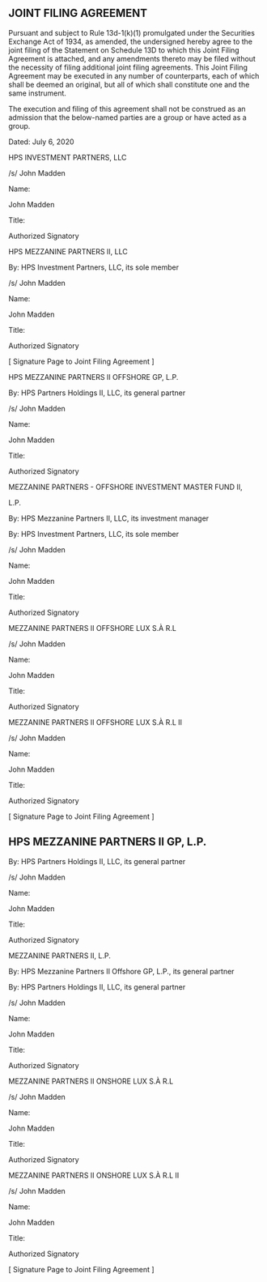 ## JOINT FILING AGREEMENT

Pursuant and subject to Rule 13d-1(k)(1) promulgated under the Securities Exchange Act of 1934, as amended, the undersigned hereby agree to the joint filing of the Statement on Schedule 13D to which this Joint Filing Agreement is attached, and any amendments thereto may be filed without the necessity of filing additional joint filing agreements. This Joint Filing Agreement may be executed in any number of counterparts, each of which shall be deemed an original, but all of which shall constitute one and the same instrument.

The execution and filing of this agreement shall not be construed as an admission that the below-named parties are a group or have acted as a group.

Dated: July 6, 2020

HPS INVESTMENT PARTNERS, LLC

/s/ John Madden

Name:

John Madden

Title:

Authorized Signatory

HPS MEZZANINE PARTNERS II, LLC

By: HPS Investment Partners, LLC, its sole member

/s/ John Madden

Name:

John Madden

Title:

Authorized Signatory

[ Signature Page to Joint Filing Agreement ]

HPS MEZZANINE PARTNERS II OFFSHORE GP, L.P.

By: HPS Partners Holdings II, LLC, its general partner

/s/ John Madden

Name:

John Madden

Title:

Authorized Signatory

MEZZANINE PARTNERS - OFFSHORE INVESTMENT MASTER FUND II,

L.P.

By: HPS Mezzanine Partners II, LLC, its investment manager

By: HPS Investment Partners, LLC, its sole member

/s/ John Madden

Name:

John Madden

Title:

Authorized Signatory

MEZZANINE PARTNERS II OFFSHORE LUX S.À R.L

/s/ John Madden

Name:

John Madden

Title:

Authorized Signatory

MEZZANINE PARTNERS II OFFSHORE LUX S.À R.L II

/s/ John Madden

Name:

John Madden

Title:

Authorized Signatory

[ Signature Page to Joint Filing Agreement ]

## HPS MEZZANINE PARTNERS II GP, L.P.

By: HPS Partners Holdings II, LLC, its general partner

/s/ John Madden

Name:

John Madden

Title:

Authorized Signatory

MEZZANINE PARTNERS II, L.P.

By: HPS Mezzanine Partners II Offshore GP, L.P., its general partner

By: HPS Partners Holdings II, LLC, its general partner

/s/ John Madden

Name:

John Madden

Title:

Authorized Signatory

MEZZANINE PARTNERS II ONSHORE LUX S.À R.L

/s/ John Madden

Name:

John Madden

Title:

Authorized Signatory

MEZZANINE PARTNERS II ONSHORE LUX S.À R.L II

/s/ John Madden

Name:

John Madden

Title:

Authorized Signatory

[ Signature Page to Joint Filing Agreement ]